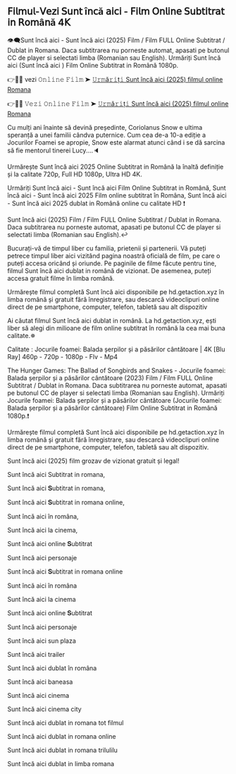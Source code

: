 ## 𝖥𝗂𝗅𝗆𝗎𝗅-𝖵𝖾𝗓𝗂 𝖲𝗎𝗇𝗍 î𝗇𝖼ă 𝖺𝗂𝖼𝗂 - 𝖥𝗂𝗅𝗆 𝖮𝗇𝗅𝗂𝗇𝖾 𝖲𝗎𝖻𝗍𝗂𝗍𝗋𝖺𝗍 𝗂𝗇 𝖱𝗈𝗆â𝗇ă 4𝖪

👁‍🗨Sunt încă aici - Sunt încă aici (2025) Film / Film FULL Online Subtitrat / Dublat in Romana. Daca subtitrarea nu porneste automat, apasati pe butonul CC de player si selectati limba (Romanian sau English). Urmăriți Sunt încă aici (Sunt încă aici ) Film Online Subtitrat in Română 1080p.

👉📌✅ vezi 𝙾𝚗𝚕𝚒𝚗𝚎 𝙵𝚒𝚕𝚖 ➤ [𝚄𝚛𝚖ă𝚛𝚒ț𝚒 Sunt încă aici (2025) filmul online Romana](https://t.co/gu2HDyyLPr)

👉📌✅ 𝚅𝚎𝚣𝚒 𝙾𝚗𝚕𝚒𝚗𝚎 𝙵𝚒𝚕𝚖 ➤ [𝚄𝚛𝚖ă𝚛𝚒ț𝚒 Sunt încă aici (2025) filmul online Romana](https://t.co/gu2HDyyLPr)

Cu mulți ani înainte să devină președinte, Coriolanus Snow e ultima speranță a unei familii cândva puternice. Cum cea de-a 10-a ediție a Jocurilor Foamei se apropie, Snow este alarmat atunci când i se dă sarcina să fie mentorul tinerei Lucy....🔈

Urmărește Sunt încă aici 2025 Online Subtitrat in Română la înaltă definiție și la calitate 720p, Full HD 1080p, Ultra HD 4K.

Urmăriți Sunt încă aici - Sunt încă aici Film Online Subtitrat in Română, Sunt încă aici - Sunt încă aici 2025 Film online subtitrat în Româna, Sunt încă aici - Sunt încă aici 2025 dublat in Română online cu calitate HD️ ❗️

Sunt încă aici (2025) Film / Film FULL Online Subtitrat / Dublat in Romana. Daca subtitrarea nu porneste automat, apasati pe butonul CC de player si selectati limba (Romanian sau English).↩️

Bucurați-vă de timpul liber cu familia, prietenii și partenerii. Vă puteți petrece timpul liber aici vizitând pagina noastră oficială de film, pe care o puteți accesa oricând și oriunde. Pe paginile de filme făcute pentru tine, filmul Sunt încă aici dublat in română de vizionat. De asemenea, puteți accesa gratuit filme în limba română.

Urmărește filmul completă Sunt încă aici disponibile pe hd.getaction.xyz în limba română și gratuit fără înregistrare, sau descarcă videoclipuri online direct de pe smartphone, computer, telefon, tabletă sau alt dispozitiv 

Ai căutat filmul Sunt încă aici dublat in română. La hd.getaction.xyz, ești liber să alegi din milioane de film online subtitrat în română la cea mai buna calitate.✵

Calitate : Jocurile foamei: Balada șerpilor și a păsărilor cântătoare | 4K [Blu Ray] 460p - 720p - 1080p - Flv - Mp4

The Hunger Games: The Ballad of Songbirds and Snakes - Jocurile foamei: Balada șerpilor și a păsărilor cântătoare (2023) Film / Film FULL Online Subtitrat / Dublat in Romana. Daca subtitrarea nu porneste automat, apasati pe butonul CC de player si selectati limba (Romanian sau English). Urmăriți Jocurile foamei: Balada șerpilor și a păsărilor cântătoare (Jocurile foamei: Balada șerpilor și a păsărilor cântătoare) Film Online Subtitrat in Română 1080p.❗️

Urmărește filmul completă Sunt încă aici disponibile pe hd.getaction.xyz în limba română și gratuit fără înregistrare, sau descarcă videoclipuri online direct de pe smartphone, computer, telefon, tabletă sau alt dispozitiv.

Sunt încă aici (2025) film grozav de vizionat gratuit și legal!

Sunt încă aici Subtitrat in romana,

Sunt încă aici 𝐒ubtitrat in romana,

Sunt încă aici 𝐒ubtitrat in romana online,

Sunt încă aici în româna,

Sunt încă aici la cinema,

Sunt încă aici online 𝐒ubtitrat

Sunt încă aici personaje

Sunt încă aici 𝐒ubtitrat in romana online

Sunt încă aici în româna

Sunt încă aici la cinema

Sunt încă aici online 𝐒ubtitrat

Sunt încă aici personaje

Sunt încă aici sun plaza

Sunt încă aici trailer

Sunt încă aici dublat în româna

Sunt încă aici baneasa

Sunt încă aici cinema

Sunt încă aici cinema city

Sunt încă aici dublat in romana tot filmul

Sunt încă aici dublat in romana online

Sunt încă aici dublat in romana trilulilu

Sunt încă aici dublat in limba romana
